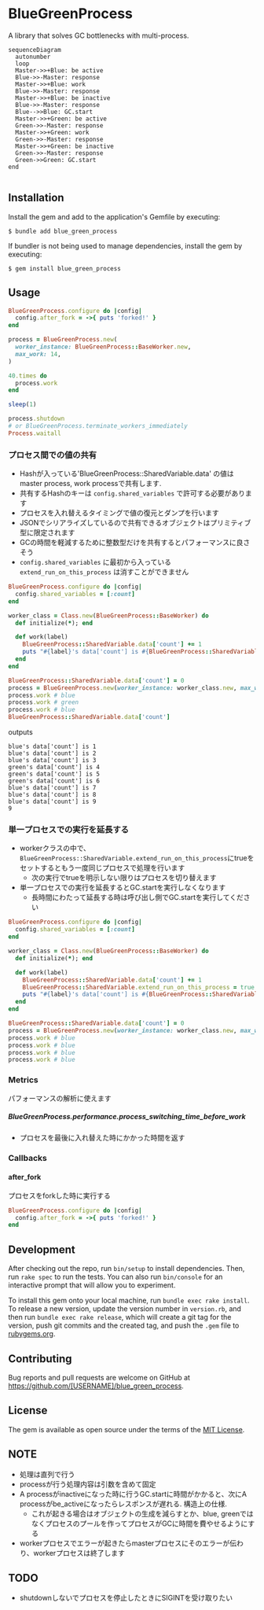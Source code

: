 # BlueGreenProcess

A library that solves GC bottlenecks with multi-process.

```mermaid
sequenceDiagram
  autonumber
  loop
  Master->>+Blue: be active
  Blue->>-Master: response
  Master->>+Blue: work
  Blue->>-Master: response
  Master->>+Blue: be inactive
  Blue->>-Master: response
  Blue-->>Blue: GC.start
  Master->>+Green: be active
  Green->>-Master: response
  Master->>+Green: work
  Green->>-Master: response
  Master->>+Green: be inactive
  Green->>-Master: response
  Green->>Green: GC.start
end
 
```


## Installation

Install the gem and add to the application's Gemfile by executing:

    $ bundle add blue_green_process

If bundler is not being used to manage dependencies, install the gem by executing:

    $ gem install blue_green_process

## Usage

```ruby
BlueGreenProcess.configure do |config|
  config.after_fork = ->{ puts 'forked!' }
end

process = BlueGreenProcess.new(
  worker_instance: BlueGreenProcess::BaseWorker.new,
  max_work: 14,
)

40.times do
  process.work
end

sleep(1)

process.shutdown
# or BlueGreenProcess.terminate_workers_immediately
Process.waitall
```

### プロセス間での値の共有
* Hashが入っている'BlueGreenProcess::SharedVariable.data' の値はmaster process, work processで共有します.
* 共有するHashのキーは `config.shared_variables` で許可する必要があります
* プロセスを入れ替えるタイミングで値の復元とダンプを行います
* JSONでシリアライズしているので共有できるオブジェクトはプリミティブ型に限定されます
* GCの時間を軽減するために整数型だけを共有するとパフォーマンスに良さそう
* `config.shared_variables` に最初から入っている `extend_run_on_this_process` は消すことができません

```ruby
BlueGreenProcess.configure do |config|
  config.shared_variables = [:count]
end

worker_class = Class.new(BlueGreenProcess::BaseWorker) do
  def initialize(*); end

  def work(label)
    BlueGreenProcess::SharedVariable.data['count'] += 1
    puts "#{label}'s data['count'] is #{BlueGreenProcess::SharedVariable.data['count']}"
  end
end

BlueGreenProcess::SharedVariable.data['count'] = 0
process = BlueGreenProcess.new(worker_instance: worker_class.new, max_work: 3)
process.work # blue
process.work # green
process.work # blue
BlueGreenProcess::SharedVariable.data['count']
```

outputs

```
blue's data['count'] is 1
blue's data['count'] is 2
blue's data['count'] is 3
green's data['count'] is 4
green's data['count'] is 5
green's data['count'] is 6
blue's data['count'] is 7
blue's data['count'] is 8
blue's data['count'] is 9
9
```

### 単一プロセスでの実行を延長する
* workerクラスの中で、`BlueGreenProcess::SharedVariable.extend_run_on_this_process`にtrueをセットするともう一度同じプロセスで処理を行います
    * 次の実行でtrueを明示しない限りはプロセスを切り替えます
* 単一プロセスでの実行を延長するとGC.startを実行しなくなります
    * 長時間にわたって延長する時は呼び出し側でGC.startを実行してください

```ruby
BlueGreenProcess.configure do |config|
  config.shared_variables = [:count]
end

worker_class = Class.new(BlueGreenProcess::BaseWorker) do
  def initialize(*); end

  def work(label)
    BlueGreenProcess::SharedVariable.data['count'] += 1
    BlueGreenProcess::SharedVariable.extend_run_on_this_process = true
    puts "#{label}'s data['count'] is #{BlueGreenProcess::SharedVariable.data['count']}"
  end
end

BlueGreenProcess::SharedVariable.data['count'] = 0
process = BlueGreenProcess.new(worker_instance: worker_class.new, max_work: 3)
process.work # blue
process.work # blue
process.work # blue
process.work # blue
```

### Metrics
パフォーマンスの解析に使えます

##### BlueGreenProcess.performance.process_switching_time_before_work
* プロセスを最後に入れ替えた時にかかった時間を返す

### Callbacks
#### after_fork

プロセスをforkした時に実行する

```ruby
BlueGreenProcess.configure do |config|
  config.after_fork = ->{ puts 'forked!' }
end
```

## Development

After checking out the repo, run `bin/setup` to install dependencies. Then, run `rake spec` to run the tests. You can also run `bin/console` for an interactive prompt that will allow you to experiment.

To install this gem onto your local machine, run `bundle exec rake install`. To release a new version, update the version number in `version.rb`, and then run `bundle exec rake release`, which will create a git tag for the version, push git commits and the created tag, and push the `.gem` file to [rubygems.org](https://rubygems.org).

## Contributing

Bug reports and pull requests are welcome on GitHub at https://github.com/[USERNAME]/blue_green_process.

## License

The gem is available as open source under the terms of the [MIT License](https://opensource.org/licenses/MIT).

## NOTE
* 処理は直列で行う
* processが行う処理内容は引数を含めて固定
* A processがinactiveになった時に行うGC.startに時間がかかると、次にA processがbe_activeになったらレスポンスが遅れる. 構造上の仕様.
  * これが起きる場合はオブジェクトの生成を減らすとか、blue, greenではなくプロセスのプールを作ってプロセスがGCに時間を費やせるようにする
* workerプロセスでエラーが起きたらmasterプロセスにそのエラーが伝わり、workerプロセスは終了します

## TODO
* shutdownしないでプロセスを停止したときにSIGINTを受け取りたい
